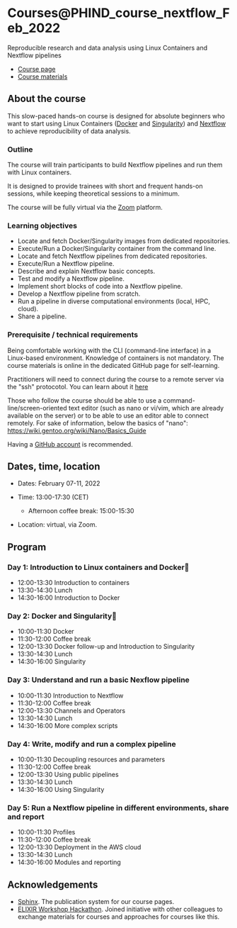 # Courses@PHIND_course_nextflow_Feb_2022

Reproducible research and data analysis using Linux Containers and Nextflow pipelines

* [Course page](https://phindaccess.org/index.php/services-page/upcoming-events/88-linux-containers-nextflow-for-reproducible-research-and-open-science-february-7th-11th-2022)
* [Course materials](https://biocorecrg.github.io/PHIND_course_nextflow_Feb_2022)


## About the course

This slow-paced hands-on course is designed for absolute beginners who want to start using Linux Containers ([Docker](https://www.docker.com/) and [Singularity](https://www.apptainer.org/)) and [Nextflow](https://www.nextflow.io) to achieve reproducibility of data analysis. 

### Outline

The course will train participants to build Nextflow pipelines and run them with Linux containers.

It is designed to provide trainees with short and frequent hands-on sessions, while keeping theoretical sessions to a minimum.

The course will be fully virtual via the [Zoom](https://zoom.us/) platform.

<!--Trainees will work in a dedicated [AWS environment](https://en.wikipedia.org/wiki/AWS).-->


### Learning objectives

* Locate and fetch Docker/Singularity images from dedicated repositories.
* Execute/Run a Docker/Singularity container from the command line.
* Locate and fetch Nextflow pipelines from dedicated repositories.
* Execute/Run a Nextflow pipeline.
* Describe and explain Nextflow basic concepts.
* Test and modify a Nextflow pipeline.
* Implement short blocks of code into a Nextflow pipeline.
* Develop a Nextflow pipeline from scratch.
* Run a pipeline in diverse computational environments (local, HPC, cloud).
* Share a pipeline.

### Prerequisite / technical requirements

Being comfortable working with the CLI (command-line interface) in a Linux-based environment.
Knowledge of containers is not mandatory. The course materials is online in the dedicated GitHub page for self-learning.

Practitioners will need to connect during the course to a remote server via the "ssh" protocotol. You can learn about it [here](https://www.hostinger.com/tutorials/ssh-tutorial-how-does-ssh-work)

Those who follow the course should be able to use a command-line/screen-oriented text editor (such as nano or vi/vim, which are already available on the server) or to be able to use an editor able to connect remotely. For sake of information, below the basics of "nano":
https://wiki.gentoo.org/wiki/Nano/Basics_Guide

Having a [GitHub account](https://github.com/join) is recommended. 

## Dates, time, location

* Dates: February 07-11, 2022

* Time: 13:00-17:30 (CET)
  * Afternoon coffee break: 15:00-15:30

* Location: virtual, via Zoom.

## Program

### Day 1: Introduction to Linux containers and Docker

* 12:00-13:30 Introduction to containers
* 13:30-14:30 Lunch
* 14:30-16:00 Introduction to Docker

### Day 2: Docker and Singularity

* 10:00-11:30 Docker
* 11:30-12:00 Coffee break
* 12:00-13:30 Docker follow-up and Introduction to Singularity
* 13:30-14:30 Lunch
* 14:30-16:00 Singularity

### Day 3: Understand and run a basic Nexflow pipeline

* 10:00-11:30 Introduction to Nextflow
* 11:30-12:00 Coffee break
* 12:00-13:30 Channels and Operators
* 13:30-14:30 Lunch
* 14:30-16:00 More complex scripts

### Day 4: Write, modify and run a complex pipeline

* 10:00-11:30 Decoupling resources and parameters
* 11:30-12:00 Coffee break
* 12:00-13:30 Using public pipelines
* 13:30-14:30 Lunch
* 14:30-16:00 Using Singularity


### Day 5: Run a Nextflow pipeline in different environments, share and report

* 10:00-11:30 Profiles
* 11:30-12:00 Coffee break
* 12:00-13:30 Deployment in the AWS cloud
* 13:30-14:30 Lunch
* 14:30-16:00 Modules and reporting


## Acknowledgements

* [Sphinx](https://www.sphinx-doc.org/). The publication system for our course pages.
* [ELIXIR Workshop Hackathon](https://github.com/vibbits/containers-workflow-hackathon). Joined initiative with other colleagues to exchange materials for courses and approaches for courses like this.
